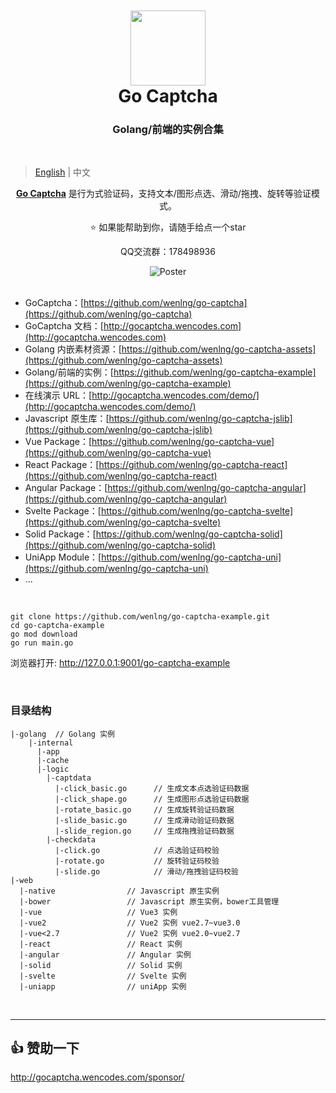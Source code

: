 <div align="center">
<img width="120" style="padding-top: 50px; margin: 0;" src="http://47.104.180.148/go-captcha/gocaptcha_logo.svg?v=1"/>
<h1 style="margin: 0; padding: 0">Go Captcha</h1>
</div>

<h3 style="text-align: center ">Golang/前端的实例合集</h3>

<br/>

> [English](README.md) | 中文
>
<p style="text-align: center">
<a style="font-weight: bold" href="https://github.com/wenlng/go-captcha">Go Captcha</a> 是行为式验证码，支持文本/图形点选、滑动/拖拽、旋转等验证模式。
</p>

<p style="text-align: center"> ⭐️ 如果能帮助到你，请随手给点一个star</p>
<p style="text-align: center">QQ交流群：178498936</p>


<div align="center"> 
    <img src="http://47.104.180.148/go-captcha/go-captcha-v1.png" alt="Poster">
</div>

<br/>

- GoCaptcha：[https://github.com/wenlng/go-captcha](https://github.com/wenlng/go-captcha)
- GoCaptcha 文档：[http://gocaptcha.wencodes.com](http://gocaptcha.wencodes.com)
- Golang 内嵌素材资源：[https://github.com/wenlng/go-captcha-assets](https://github.com/wenlng/go-captcha-assets)
- Golang/前端的实例：[https://github.com/wenlng/go-captcha-example](https://github.com/wenlng/go-captcha-example)
- 在线演示 URL：[http://gocaptcha.wencodes.com/demo/](http://gocaptcha.wencodes.com/demo/)
- Javascript 原生库：[https://github.com/wenlng/go-captcha-jslib](https://github.com/wenlng/go-captcha-jslib)
- Vue Package：[https://github.com/wenlng/go-captcha-vue](https://github.com/wenlng/go-captcha-vue)
- React Package：[https://github.com/wenlng/go-captcha-react](https://github.com/wenlng/go-captcha-react)
- Angular Package：[https://github.com/wenlng/go-captcha-angular](https://github.com/wenlng/go-captcha-angular)
- Svelte Package：[https://github.com/wenlng/go-captcha-svelte](https://github.com/wenlng/go-captcha-svelte)
- Solid Package：[https://github.com/wenlng/go-captcha-solid](https://github.com/wenlng/go-captcha-solid)
- UniApp Module：[https://github.com/wenlng/go-captcha-uni](https://github.com/wenlng/go-captcha-uni)
- ...

<br/>

```shell
git clone https://github.com/wenlng/go-captcha-example.git
cd go-captcha-example
go mod download
go run main.go
```

浏览器打开: http://127.0.0.1:9001/go-captcha-example

<br/>

### 目录结构
```text
|-golang  // Golang 实例
    |-internal                 
      |-app
      |-cache
      |-logic
        |-captdata
          |-click_basic.go      // 生成文本点选验证码数据
          |-click_shape.go      // 生成图形点选验证码数据
          |-rotate_basic.go     // 生成旋转验证码数据
          |-slide_basic.go      // 生成滑动验证码数据
          |-slide_region.go     // 生成拖拽验证码数据
        |-checkdata
          |-click.go            // 点选验证码校验
          |-rotate.go           // 旋转验证码校验
          |-slide.go            // 滑动/拖拽验证码校验
|-web
  |-native                // Javascript 原生实例
  |-bower                 // Javascript 原生实例，bower工具管理
  |-vue                   // Vue3 实例
  |-vue2                  // Vue2 实例 vue2.7~vue3.0
  |-vue<2.7               // Vue2 实例 vue2.0~vue2.7
  |-react                 // React 实例
  |-angular               // Angular 实例
  |-solid                 // Solid 实例
  |-svelte                // Svelte 实例
  |-uniapp                // uniApp 实例
```

<br/>

---------------------

## 👍 赞助一下
<div>
<a href="http://gocaptcha.wencodes.com/sponsor/" target="_blank">http://gocaptcha.wencodes.com/sponsor/</a>
</div>
<br/>
